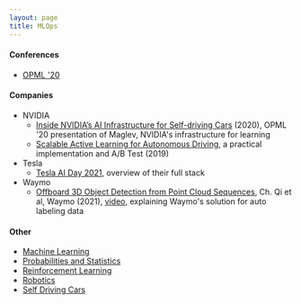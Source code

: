 ```yaml
---
layout: page
title: MLOps
---
```

#### Conferences
* [OPML '20](https://www.usenix.org/conference/opml20)

#### Companies
* NVIDIA
  * [Inside NVIDIA’s AI Infrastructure for Self-driving Cars](https://www.usenix.org/conference/opml20/presentation/farabet) (2020), OPML '20 presentation of Maglev, NVIDIA's infrastructure for learning
  * [Scalable Active Learning for Autonomous Driving](https://medium.com/nvidia-ai/scalable-active-learning-for-autonomous-driving-a-practical-implementation-and-a-b-test-4d315ed04b5f), a practical implementation and A/B Test (2019)
* Tesla
  * [Tesla AI Day 2021](https://www.youtube.com/watch?v=fdtC1AxFNkk), overview of their full stack
* Waymo
  * [Offboard 3D Object Detection from Point Cloud Sequences](https://arxiv.org/pdf/2103.05073.pdf), Ch. Qi et al, Waymo (2021), [video](https://www.youtube.com/watch), explaining Waymo's solution for auto labeling data

#### Other
* [Machine Learning](machine_learning.md)
* [Probabilities and Statistics](probabilities_and_statistics.md)
* [Reinforcement Learning](reinforcement_learning.md)
* [Robotics](robotics.md)
* [Self Driving Cars](self_driving_cars.md)
